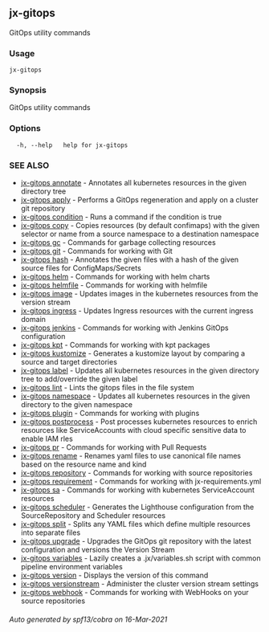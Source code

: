 ## jx-gitops

GitOps utility commands

### Usage

```
jx-gitops
```

### Synopsis

GitOps utility commands

### Options

```
  -h, --help   help for jx-gitops
```

### SEE ALSO

* [jx-gitops annotate](jx-gitops_annotate.md)	 - Annotates all kubernetes resources in the given directory tree
* [jx-gitops apply](jx-gitops_apply.md)	 - Performs a GitOps regeneration and apply on a cluster git repository
* [jx-gitops condition](jx-gitops_condition.md)	 - Runs a command if the condition is true
* [jx-gitops copy](jx-gitops_copy.md)	 - Copies resources (by default confimaps) with the given selector or name from a source namespace to a destination namespace
* [jx-gitops gc](jx-gitops_gc.md)	 - Commands for garbage collecting resources
* [jx-gitops git](jx-gitops_git.md)	 - Commands for working with Git
* [jx-gitops hash](jx-gitops_hash.md)	 - Annotates the given files with a hash of the given source files for ConfigMaps/Secrets
* [jx-gitops helm](jx-gitops_helm.md)	 - Commands for working with helm charts
* [jx-gitops helmfile](jx-gitops_helmfile.md)	 - Commands for working with helmfile
* [jx-gitops image](jx-gitops_image.md)	 - Updates images in the kubernetes resources from the version stream
* [jx-gitops ingress](jx-gitops_ingress.md)	 - Updates Ingress resources with the current ingress domain
* [jx-gitops jenkins](jx-gitops_jenkins.md)	 - Commands for working with Jenkins GitOps configuration
* [jx-gitops kpt](jx-gitops_kpt.md)	 - Commands for working with kpt packages
* [jx-gitops kustomize](jx-gitops_kustomize.md)	 - Generates a kustomize layout by comparing a source and target directories
* [jx-gitops label](jx-gitops_label.md)	 - Updates all kubernetes resources in the given directory tree to add/override the given label
* [jx-gitops lint](jx-gitops_lint.md)	 - Lints the gitops files in the file system
* [jx-gitops namespace](jx-gitops_namespace.md)	 - Updates all kubernetes resources in the given directory to the given namespace
* [jx-gitops plugin](jx-gitops_plugin.md)	 - Commands for working with plugins
* [jx-gitops postprocess](jx-gitops_postprocess.md)	 - Post processes kubernetes resources to enrich resources like ServiceAccounts with cloud specific sensitive data to enable IAM rles
* [jx-gitops pr](jx-gitops_pr.md)	 - Commands for working with Pull Requests
* [jx-gitops rename](jx-gitops_rename.md)	 - Renames yaml files to use canonical file names based on the resource name and kind
* [jx-gitops repository](jx-gitops_repository.md)	 - Commands for working with source repositories
* [jx-gitops requirement](jx-gitops_requirement.md)	 - Commands for working with jx-requirements.yml
* [jx-gitops sa](jx-gitops_sa.md)	 - Commands for working with kubernetes ServiceAccount resources
* [jx-gitops scheduler](jx-gitops_scheduler.md)	 - Generates the Lighthouse configuration from the SourceRepository and Scheduler resources
* [jx-gitops split](jx-gitops_split.md)	 - Splits any YAML files which define multiple resources into separate files
* [jx-gitops upgrade](jx-gitops_upgrade.md)	 - Upgrades the GitOps git repository with the latest configuration and versions the Version Stream
* [jx-gitops variables](jx-gitops_variables.md)	 - Lazily creates a .jx/variables.sh script with common pipeline environment variables
* [jx-gitops version](jx-gitops_version.md)	 - Displays the version of this command
* [jx-gitops versionstream](jx-gitops_versionstream.md)	 - Administer the cluster version stream settings
* [jx-gitops webhook](jx-gitops_webhook.md)	 - Commands for working with WebHooks on your source repositories

###### Auto generated by spf13/cobra on 16-Mar-2021
